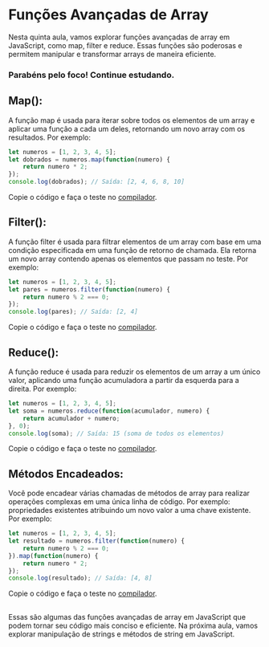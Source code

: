 ## <h1>Funções Avançadas de Array</h1>

Nesta quinta aula, vamos explorar funções avançadas de array em JavaScript, como map, filter e reduce. 
Essas funções são poderosas e permitem manipular e transformar arrays de maneira eficiente.

<h3> Parabéns pelo foco! Continue estudando. </h3>


## **Map()**: 


A função map é usada para iterar sobre todos os elementos de um array e aplicar uma função a cada um deles, retornando um novo array com os resultados. Por exemplo:
```javascript
let numeros = [1, 2, 3, 4, 5];
let dobrados = numeros.map(function(numero) {
    return numero * 2;
});
console.log(dobrados); // Saída: [2, 4, 6, 8, 10]

```
Copie o código e faça o teste no [compilador](https://onecompiler.com/javascript).

##  



## **Filter()**: 


A função filter é usada para filtrar elementos de um array com base em uma condição especificada em uma função de retorno de chamada.  Ela retorna um novo array contendo apenas os elementos que passam no teste. Por exemplo:
```javascript
let numeros = [1, 2, 3, 4, 5];
let pares = numeros.filter(function(numero) {
    return numero % 2 === 0; 
});
console.log(pares); // Saída: [2, 4]

```
Copie o código e faça o teste no [compilador](https://onecompiler.com/javascript).

##  


## **Reduce()**:  


A função reduce é usada para reduzir os elementos de um array a um único valor, aplicando uma função acumuladora a partir da esquerda para a direita. Por exemplo:
```javascript
let numeros = [1, 2, 3, 4, 5];
let soma = numeros.reduce(function(acumulador, numero) {
    return acumulador + numero;
}, 0);
console.log(soma); // Saída: 15 (soma de todos os elementos)

```
Copie o código e faça o teste no [compilador](https://onecompiler.com/javascript).

##  

## **Métodos Encadeados**: 

Você pode encadear várias chamadas de métodos de array para realizar operações complexas em uma única linha de código. Por exemplo: propriedades existentes atribuindo um novo valor a uma chave existente. Por exemplo:
```javascript
let numeros = [1, 2, 3, 4, 5];
let resultado = numeros.filter(function(numero) {
    return numero % 2 === 0;
}).map(function(numero) {
    return numero * 2;
});
console.log(resultado); // Saída: [4, 8]

```
Copie o código e faça o teste no [compilador](https://onecompiler.com/javascript).

##  


Essas são algumas das funções avançadas de array em JavaScript que podem tornar seu código mais conciso e eficiente. 
Na próxima aula, vamos explorar manipulação de strings e métodos de string em JavaScript.
